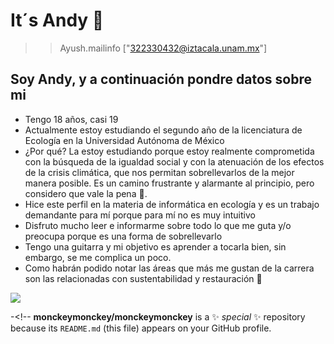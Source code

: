  # It´s Andy 👋
>>Ayush.mailinfo
["322330432@iztacala.unam.mx"]

## Soy Andy, y a continuación pondre datos sobre mi 
- Tengo 18 años, casi 19 
- Actualmente estoy estudiando el segundo año de la licenciatura de Ecología en la Universidad Autónoma de México
- ¿Por qué? La estoy estudiando porque estoy realmente comprometida con la búsqueda de la igualdad social y con la atenuación de los efectos de la crisis climática, que nos permitan sobrellevarlos de la mejor manera posible. Es un camino frustrante y alarmante al principio, pero considero que vale la pena 🌱.
- Hice este perfil en la materia de informática en ecología y es un trabajo demandante para mí porque para mí no es muy intuitivo
- Disfruto mucho leer e informarme sobre todo lo que me guta y/o preocupa porque es una forma de sobrellevarlo
- Tengo una guitarra y mi objetivo es aprender a tocarla bien, sin embargo, se me complica un poco.
- Como habrán podido notar las áreas que más me gustan de la carrera son las relacionadas con sustentabilidad y restauración 🤔

[![](images/22yeii.webp)](![](images/22yeii.webp))


-<!--
**monckeymonckey/monckeymonckey** is a ✨ _special_ ✨ repository because its `README.md` (this file) appears on your GitHub profile.


